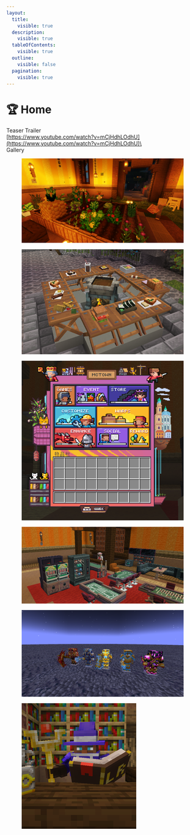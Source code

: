 ```yaml
---
layout:
  title:
    visible: true
  description:
    visible: true
  tableOfContents:
    visible: true
  outline:
    visible: false
  pagination:
    visible: true
---
```


# 🏆 Home

Teaser Trailer\
[https://www.youtube.com/watch?v=mCjHdhLOdhU](https://www.youtube.com/watch?v=mCjHdhLOdhU)\
\
Gallery

<figure><img src=".gitbook/assets/image (6).png" alt="" width="563"><figcaption></figcaption></figure>

<figure><img src=".gitbook/assets/image (2) (1).png" alt="" width="528"><figcaption></figcaption></figure>

<figure><img src=".gitbook/assets/image (59).png" alt=""><figcaption></figcaption></figure>

<figure><img src=".gitbook/assets/image (6) (1).png" alt=""><figcaption></figcaption></figure>

<figure><img src=".gitbook/assets/image (7).png" alt=""><figcaption></figcaption></figure>

<figure><img src=".gitbook/assets/image (3) (1).png" alt=""><figcaption></figcaption></figure>
